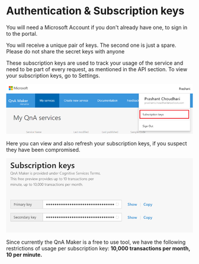 <!-- 
NavPath: QnA Maker
LinkLabel: Authentication
Url: QnAMaker/documentation/subkeys
Weight: 80
-->

# Authentication & Subscription keys #
You will need a Microsoft Account if you don't already have one, to sign in to the portal.

You will receive a unique pair of keys. The second one is just a spare. Please do not share the secret keys with anyone

These subscription keys are used to track your usage of the service and need to be part of every request, as mentioned in the API section.
To view your subscription keys, go to Settings.

![alt text](./Images/kbSubscription.png)

Here you can view and also refresh your subscription keys, if you suspect they have been compromised.

![alt text](./Images/kbSubscriptionKey.png)

Since currently the QnA Maker is a free to use tool, we have the following restrictions of usage per subscription key: **10,000 transactions per month, 10 per minute.**
